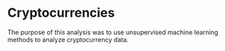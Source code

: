 # Cryptocurrencies

The purpose of this analysis was to use unsupervised machine learning methods to analyze cryptocurrency data. 